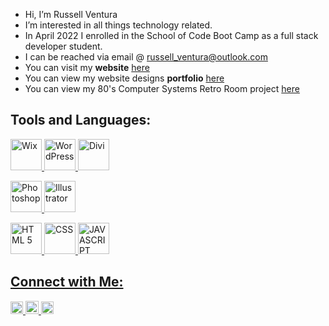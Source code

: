 - Hi, I’m Russell Ventura
- I’m interested in all things technology related.
- In April 2022 I enrolled in the School of Code Boot Camp as a full stack developer student. 
- I can be reached via email @ russell_ventura@outlook.com 
- You can visit my <strong>website</strong> <a href="https://russellventura.co.uk">here</a>
- You can view my website designs <strong>portfolio</strong> <a href="https://rvdms-pf.demonstration.website">here</a>
- You can view my 80's Computer Systems Retro Room project <a href="https://retro.russellventura.co.uk/">here</a>

<!---
russellventura/russellventura is a ✨ special ✨ repository because its `README.md` (this file) appears on your GitHub profile.
You can click the Preview link to take a look at your changes.
--->
<h2>Tools and Languages:</H2>
<div>
  
  <a href="https://www.wix.com/"> <img alt="Wix" src="https://russellventura.co.uk/wp-content/uploads/2017/03/wix-icon.png" width="50" height="50">
  <a href="https://www.wordpress.com/"> <img alt="WordPress" src="https://russellventura.co.uk/wp-content/uploads/2017/03/wordpress.png" width="50" height="50">
  <a href="https://www.elegantthemes.com/"> <img alt="Divi" src="https://russellventura.co.uk/wp-content/uploads/2019/12/Divi4.png" width="50" height="50">
   
  <a href="https://www.adobe.com/uk/products/photoshop.html"> <img alt="Photoshop" src="https://russellventura.co.uk/wp-content/uploads/2017/03/ps.jpg" width="50" height="50">
  <a href="https://www.adobe.com/uk/products/illustrator.html"> <img alt="Illustrator" src="https://russellventura.co.uk/wp-content/uploads/2017/03/ai.jpg" width="50" height="50">
    
  <a href="https://en.wikipedia.org/wiki/HTML5"> <img alt="HTML 5" src="https://upload.wikimedia.org/wikipedia/commons/thumb/6/61/HTML5_logo_and_wordmark.svg/130px-HTML5_logo_and_wordmark.svg.png" width="50" height="50">
  <a href="https://en.wikipedia.org/wiki/CSS"> <img alt="CSS" src="https://upload.wikimedia.org/wikipedia/commons/thumb/d/d5/CSS3_logo_and_wordmark.svg/120px-CSS3_logo_and_wordmark.svg.png" width="50" height="50">
  <a href="https://en.wikipedia.org/wiki/JavaScript"> <img alt="JAVASCRIPT" src="https://upload.wikimedia.org/wikipedia/commons/7/73/Javascript-736400_960_720.png" width="50" height="50">
  
</div>
    
<h2>Connect with Me:</H2>
<div>
  <a href="https://www.facebook.com/russellventura2013"> <img alt="Facebook" src="https://russellventura.co.uk/wp-content/uploads/2017/03/facebook.png" width="20" height="20"> <a href="https://twitter.com/russ_ventura"> <img alt="Twitter" src="https://russellventura.co.uk/wp-content/uploads/2017/03/twitter.png" width="21" height="21"> <a href="https://www.linkedin.com/in/russellventura"> <img alt="LinkedIn" src="https://russellventura.co.uk/wp-content/uploads/2017/03/linkedin.png" width="20" height="20"></div>
